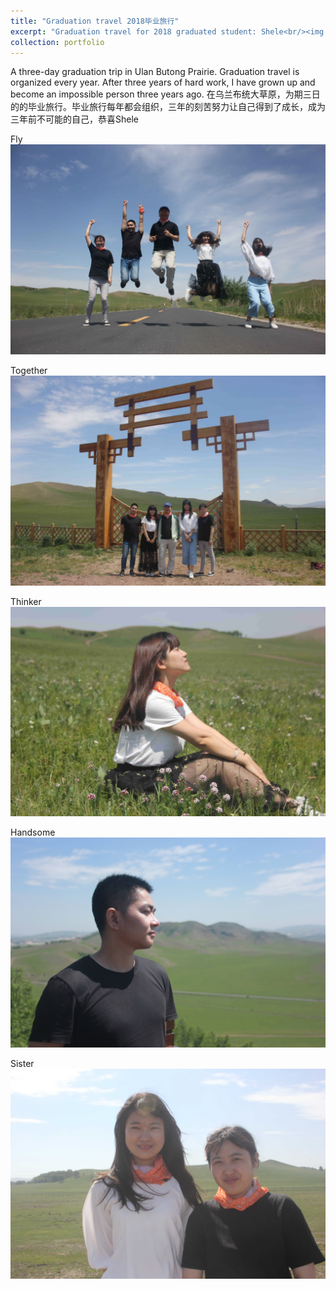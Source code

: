 ```yaml
---
title: "Graduation travel 2018毕业旅行"
excerpt: "Graduation travel for 2018 graduated student: Shele<br/><img src='/images/2018group1.jpg'>"
collection: portfolio
---
```


A three-day graduation trip in Ulan Butong Prairie. Graduation travel is organized every year. After three years of hard work, I have grown up and become an impossible person three years ago. 
在乌兰布统大草原，为期三日的的毕业旅行。毕业旅行每年都会组织，三年的刻苦努力让自己得到了成长，成为三年前不可能的自己，恭喜Shele

Fly
<img src='/images/2018group1.jpg'>

Together
<img src='/images/2018group2.jpg'>

Thinker
<img src='/images/2018group3.jpg'>

Handsome
<img src='/images/2018group4.jpg'>

Sister
<img src='/images/2018group5.jpg'>
